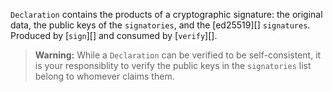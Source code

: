 `Declaration` contains the products of a cryptographic signature: the original data, the public keys of the `signatories`, and the [ed25519][] `signatures`. Produced by [`sign`][] and consumed by [`verify`][].

> **Warning:** While a `Declaration` can be verified to be self-consistent, it is your responsiblity to verify the public keys in the `signatories` list belong to whomever claims them.

